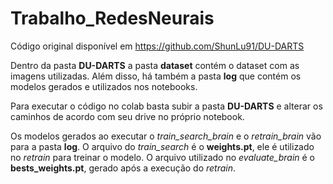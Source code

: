 # Trabalho_RedesNeurais

Código original disponível em https://github.com/ShunLu91/DU-DARTS

Dentro da pasta **DU-DARTS** a pasta **dataset** contém o dataset com as imagens utilizadas. Além disso, há também a pasta **log** que contém os modelos gerados e utilizados nos notebooks.

Para executar o código no colab basta subir a pasta **DU-DARTS** e alterar os caminhos de acordo com seu drive no próprio notebook.  

Os modelos gerados ao executar o _train_search_brain_ e o _retrain_brain_ vão para a pasta **log**. O arquivo do _train_search_ é o **weights.pt**, ele é utilizado no _retrain_ para treinar o modelo. O arquivo utilizado no _evaluate_brain_ é o **bests_weights.pt**, gerado após a execução do _retrain_. 
